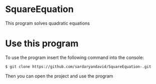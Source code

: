 # SquareEquation #

This program solves quadratic equations 

# Use this program #
To use the program insert the following command into the console:

```
$ git clone https://github.com/sardaryandavid/SquareEquation-.git
```

Then you can open the project and use the program

